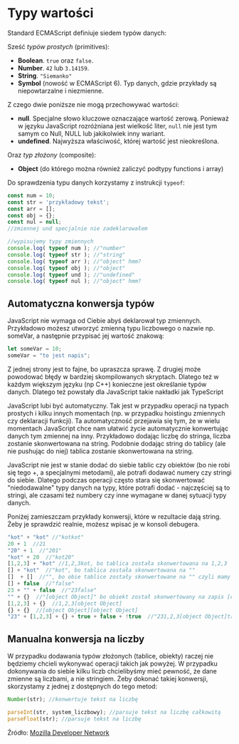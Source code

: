 # Typy wartości

Standard ECMAScript definiuje siedem typów danych:

Sześć *typów prostych* (primitives):

- **Boolean**. `true` oraz `false`.
- **Number**. `42` lub `3.14159`.
- **String**. `"Siemanko"`
- **Symbol** (nowość w ECMAScript 6). Typ danych, gdzie przykłady
    są niepowtarzalne i niezmienne.

Z czego dwie poniższe nie mogą przechowywać wartości:

- **null**. Specjalne słowo kluczowe oznaczające wartość zerową.
    Ponieważ w języku JavaScript rozróżniana jest wielkość liter,
    `null` nie jest tym samym co Null, NULL lub jakikolwiek inny wariant.
- **undefined**. Najwyższa właściwość, której wartość jest nieokreślona.

Oraz *typ złożony* (composite):

- **Object** (do którego można również zaliczyć podtypy functions i array)

Do sprawdzenia typu danych korzystamy z instrukcji `typeof`:

```js
const num = 10;
const str = 'przykładowy tekst';
const arr = [];
const obj = {};
const nul = null;
//zmiennej und specjalnie nie zadeklarowałem

//wypisujemy typy zmiennych
console.log( typeof num ); //"number"
console.log( typeof str ); //"string"
console.log( typeof arr ); //"object" hmm?
console.log( typeof obj ); //"object"
console.log( typeof und ); //"undefined"
console.log( typeof nul ); //"object" hmm?
```

## Automatyczna konwersja typów

JavaScript nie wymaga od Ciebie abyś deklarował typ zmiennych. Przykładowo możesz
utworzyć zmienną typu liczbowego o nazwie np. someVar, a następnie przypisać
jej wartość znakową:

```js
let someVar = 10;
someVar = "to jest napis";
```

Z jednej strony jest to fajne, bo upraszcza sprawę. Z drugiej może powodować błędy w bardziej skompilowanych skryptach. Dlatego też w każdym większym języku (np C++) konieczne jest określanie typów danych. Dlatego też powstały dla JavaScript takie nakładki jak TypeScript

JavaScript lubi być automatyczny. Tak jest w przypadku operacji na typach prostych i kilku innych momentach (np. w przypadku hoistingu zmiennych czy deklaracji funkcji).
Ta automatyczność przejawia się tym, że w wielu momentach JavaScript chce nam ułatwić życie automatycznie konwertując danych tym zmiennej na inny. Przykładowo dodając liczbę do stringa, liczba zostanie skonwertowana na string. Podobnie dodając string do tablicy (ale nie pushując do niej) tablica zostanie skonwertowana na string.

JavaScript nie jest w stanie dodać do siebie tablic czy obiektów (bo nie robi się tego +, a specjalnymi metodami), ale potrafi dodawać numery czy stringi do siebie. Dlatego podczas operacji często stara się skonwertować "niedodawalne" typy danych na typy, które potrafi dodać - najczęściej są to stringi, ale czasami też numbery czy inne wymagane w danej sytuacji typy danych.

Poniżej zamieszczam przykłady konwersji, które w rezultacie dają string. Żeby je sprawdzić realnie, możesz wpisać je w konsoli debugera.

```js
"kot" + "kot" //"kotkot"
20 + 1  //21
"20" + 1  //"201"
"kot" + 20  //"kot20"
[1,2,3] + "kot" //1,2,3kot, bo tablica została skonwertowana na 1,2,3
[] + "kot"  //"kot", bo tablica została skonwertowana na ""
[]  + []  //"", bo obie tablice zostały skonwertowane na "" czyli mamy "" + ""
[] + false  //"false"
23 + "" + false  //"23false"
"" + {}  //"[object Object]" bo obiekt został skonwertowany na zapis [object Object]
[1,2,3] + {}  //1,2,3[object Object]
{} + {}  //[object Object][object Object]
"23" + [1,2,3] + {} + true + false + !true  //"231,2,3[object Object]truefalsefalse"
```

## Manualna konwersja na liczby

W przypadku dodawania typów złożonych (tablice, obiekty) raczej nie będziemy chcieli wykonywać operacji takich jak powyżej.
W przypadku dokonywania do siebie kilku liczb chcielibyśmy mieć pewność, że dane zmienne są liczbami, a nie stringiem.
Żeby dokonać takiej konwersji, skorzystamy z jednej z dostępnych do tego metod:

```js
Number(str); //konwertuje tekst na liczbę

parseInt(str, system_liczbowy); //parsuje tekst na liczbę całkowitą
parseFloat(str); //parsuje tekst na liczbę
```

Źródło: [Mozilla Developer Network](https://developer.mozilla.org)
